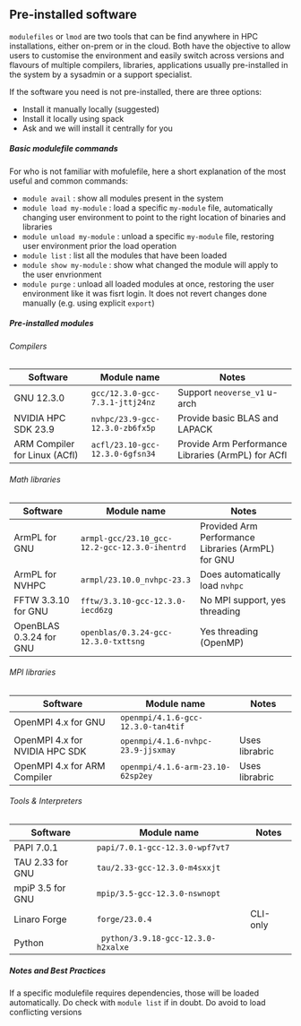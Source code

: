## Pre-installed software 

`modulefiles` or `lmod` are two tools that can be find anywhere in HPC installations, either on-prem or in the cloud. Both have the objective to allow users to customise the environment and easily switch across versions and flavours of multiple compilers, libraries, applications usually pre-installed in the system by a sysadmin or a support specialist. 

If the software you need is not pre-installed, there are three options:
* Install it manually locally (suggested)
* Install it locally using spack
* Ask and we will install it centrally for you

##### Basic modulefile commands

For who is not familiar with mofulefile, here a short explanation of the most useful and common commands:
* `module avail` : show all modules present in the system
* `module load my-module` : load a specific `my-module` file, automatically changing user environment to point to the right location of binaries and libraries 
* `module unload my-module` : unload a specific `my-module` file, restoring user environment prior the load operation
* `module list` : list all the modules that have been loaded
* `module show my-module` : show what changed the module will apply to the user envrionment
* `module purge` : unload all loaded modules at once, restoring the user environment like it was fisrt login. It does not revert changes done manually (e.g. using explicit `export`)

##### Pre-installed modules

###### Compilers

| Software  | Module name  | Notes |
|---|---|---|
| GNU 12.3.0 | `gcc/12.3.0-gcc-7.3.1-jttj24nz`  | Support `neoverse_v1` u-arch  |
| NVIDIA HPC SDK 23.9 | `nvhpc/23.9-gcc-12.3.0-zb6fx5p`  |  Provide basic BLAS and LAPACK |
| ARM Compiler for Linux (ACfl) | `acfl/23.10-gcc-12.3.0-6gfsn34`  | Provide Arm Performance Libraries (ArmPL) for ACfl |

###### Math libraries

| Software  | Module name  | Notes |
|---|---|---|
| ArmPL for GNU |  `armpl-gcc/23.10_gcc-12.2-gcc-12.3.0-ihentrd` | Provided Arm Performance Libraries (ArmPL) for GNU |
| ArmPL for NVHPC  | `armpl/23.10.0_nvhpc-23.3` |  Does automatically load `nvhpc` |
| FFTW 3.3.10 for GNU | `fftw/3.3.10-gcc-12.3.0-iecd6zg` | No MPI support, yes threading |
| OpenBLAS 0.3.24 for GNU | `openblas/0.3.24-gcc-12.3.0-txttsng` | Yes threading (OpenMP) |

###### MPI libraries

| Software  | Module name  | Notes |
|---|---|---|
| OpenMPI 4.x for GNU | `openmpi/4.1.6-gcc-12.3.0-tan4tif`  |   |  Uses librabric |
| OpenMPI 4.x for NVIDIA HPC SDK | `openmpi/4.1.6-nvhpc-23.9-jjsxmay`  | Uses librabric |
| OpenMPI 4.x for ARM Compiler | `openmpi/4.1.6-arm-23.10-62sp2ey`  | Uses librabric |


###### Tools & Interpreters

| Software  | Module name  | Notes |
|---|---|---|
| PAPI 7.0.1 | `papi/7.0.1-gcc-12.3.0-wpf7vt7` | | 
| TAU 2.33 for GNU | `tau/2.33-gcc-12.3.0-m4sxxjt` | |
| mpiP 3.5 for GNU | `mpip/3.5-gcc-12.3.0-nswnopt` | | 
| Linaro Forge | `forge/23.0.4` | CLI-only  |
| Python | ` python/3.9.18-gcc-12.3.0-h2xalxe` | |

##### Notes and Best Practices 

If a specific modulefile requires dependencies, those will be loaded automatically. Do check with `module list` if in doubt. Do avoid to load conflicting versions